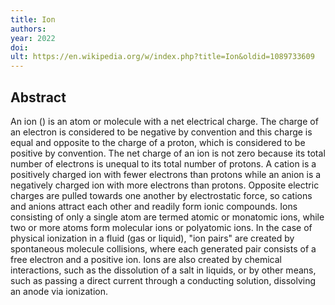 ```yaml
---
title: Ion
authors: 
year: 2022
doi: 
ult: https://en.wikipedia.org/w/index.php?title=Ion&oldid=1089733609
---
```

## Abstract
An ion () is an atom or molecule with a net electrical charge.
The charge of an electron is considered to be negative by convention and this charge is equal and opposite to the charge of a proton, which is considered to be positive by convention. The net charge of an ion is not zero because its total number of electrons is unequal to its total number of protons.
A cation is a positively charged ion with fewer electrons than protons while an anion is a negatively charged ion with more electrons than protons. Opposite electric charges are pulled towards one another by electrostatic force, so cations and anions attract each other and readily form ionic compounds.
Ions consisting of only a single atom are termed atomic or monatomic ions, while two or more atoms form molecular ions or polyatomic ions. In the case of physical ionization in a fluid (gas or liquid), "ion pairs" are created by spontaneous molecule collisions, where each generated pair consists of a free electron and a positive ion. Ions are also created by chemical interactions, such as the dissolution of a salt in liquids, or by other means, such as passing a direct current through a conducting solution, dissolving an anode via ionization.
